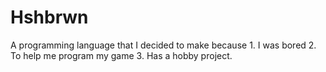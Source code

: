 # Hshbrwn
A programming language that I decided to make because 1. I was bored 2. To help me program my game 3. Has a hobby project.
